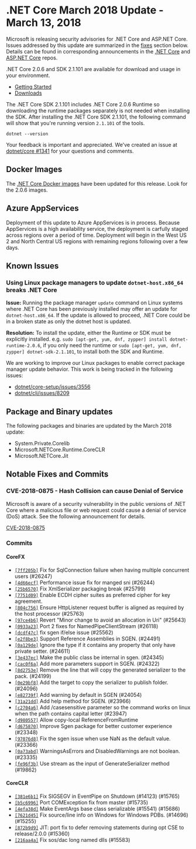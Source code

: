 # .NET Core March 2018 Update - March 13, 2018

Microsoft is releasing security advisories for .NET Core and ASP.NET Core. Issues addressed by this update are summarized in the [fixes](#fixes) section below. Details can be found in corresponding announcements in the [.NET Core](https://github.com/dotnet/announcements/issues?q=is%3Aopen+is%3Aissue+label%3ASecurity) and [ASP.NET Core](https://github.com/aspnet/announcements/issues?q=is%3Aopen+is%3Aissue+label%3ASecurity) repos.

.NET Core 2.0.6 and SDK 2.1.101 are available for download and usage in your environment.

* [Getting Started](https://www.microsoft.com/net/core/)
* [Downloads](https://github.com/dotnet/core/blob/master/release-notes/download-archives/2.0.6-download.md)

The .NET Core SDK 2.1.101 includes .NET Core 2.0.6 Runtime so downloading the runtime packages separately is not needed when installing the SDK. After installing the .NET Core SDK 2.1.101, the following command will show that you're running version `2.1.101` of the tools.

`dotnet --version`

Your feedback is important and appreciated. We've created an issue at [dotnet/core #1341](https://github.com/dotnet/core/issues/1341) for your questions and comments.

## Docker Images

The [.NET Core Docker images](https://hub.docker.com/r/microsoft/dotnet/) have been updated for this release. Look for the 2.0.6 images.

## Azure AppServices

Deployment of this update to Azure AppServices is in process. Because AppServices is a high availability service, the deployment is carfully staged across regions over a period of time. Deployment will begin in the West US 2 and North Central US regions with remaining regions following over a few days.

## Known Issues

### Using Linux package managers to update `dotnet-host.x86_64` breaks .NET Core

**Issue:** Running the package manager `update` command on Linux systems where .NET Core has been previously installed may offer an update for `dotnet-host.x86_64`. If the update is allowed to proceed, .NET Core could be in a broken state as only the dotnet host is updated.

**Resolution:** To install the update, either the Runtime or SDK must be explicitly installed. e.g. `sudo [apt-get, yum, dnf, zypper] install dotnet-runtime-2.0.6`, if you only need the runtime or `sudo [apt-get, yum, dnf, zypper] dotnet-sdk-2.1.101`, to install both the SDK and Runtime.

We are working to improve our Linux packages to enable correct package manager update behavior. This work is being tracked in the following issues:

* [dotnet/core-setup/issues/3556](https://github.com/dotnet/core-setup/issues/3556)
* [dotnet/cli/issues/8209](https://github.com/dotnet/cli/issues/8209)

## Package and Binary updates

The following packages and binaries are updated by the March 2018 update:

* System.Private.Corelib
* Microsoft.NETCore.Runtime.CoreCLR
* Microsoft.NETCore.Jit

## Notable Fixes and Commits

### CVE-2018-0875 - Hash Collision can cause Denial of Service

Microsoft is aware of a security vulnerability in the public versions of .NET Core where a malicious file or web request could cause a denial of service (DoS) attack. See the following announcement for details.

[CVE-2018-0875](https://github.com/dotnet/announcements/issues/62)

### Commits

#### CoreFX

* [`[7ff205b]`](https://github.com/dotnet/corefx/commit/7ff205b) Fix for SqlConnection failure when having multiple concurrent users (#26247)
* [`[4d66ecf]`](https://github.com/dotnet/corefx/commit/4d66ecf) Performance issue fix for manged sni (#26244)
* [`[25b6570]`](https://github.com/dotnet/corefx/commit/25b6570) Fix XmlSerializer packaging break (#25799)
* [`[7751d09]`](https://github.com/dotnet/corefx/commit/7751d09) Enable ECDH cipher suites as preferred cipher for key agreement.
* [`[804c756]`](https://github.com/dotnet/corefx/commit/804c756) Ensure HttpListener request buffer is aligned as required by the host processor (#25763)
* [`[97ce4b6]`](https://github.com/dotnet/corefx/commit/97ce4b6) Revert "Minor change to avoid an allocation in Uri" (#25643)
* [`[0933a23]`](https://github.com/dotnet/corefx/commit/0933a23) Port 2 fixes for NamedPipeClientStream (#26118)
* [`[dcdf47c]`](https://github.com/dotnet/corefx/commit/dcdf47c) fix sgen if/else issue (#25562)
* [`[e2f8be3]`](https://github.com/dotnet/corefx/commit/e2f8be3) Support Reference Assemblies in SGEN. (#24491)
* [`[0a129de]`](https://github.com/dotnet/corefx/commit/0a129de) Ignore the type if it contains any property that only have private setter. (#24611)
* [`[3e437ec]`](https://github.com/dotnet/corefx/commit/3e437ec) Make the public class be internal in sgen. (#24345)
* [`[cac0f6a]`](https://github.com/dotnet/corefx/commit/cac0f6a) Add more parameters support in SGEN. (#24322)
* [`[8d2753e]`](https://github.com/dotnet/corefx/commit/8d2753e) Remove the line that will copy the generated serializer to the pack. (#24199)
* [`[0e29bf8]`](https://github.com/dotnet/corefx/commit/0e29bf8) Add the target to copy the serializer to publish folder. (#24096)
* [`[e82739f]`](https://github.com/dotnet/corefx/commit/e82739f) Add warning by default in SGEN (#24054)
* [`[31a21dd]`](https://github.com/dotnet/corefx/commit/31a21dd) Add help method for SGEN. (#23966)
* [`[c2704a6]`](https://github.com/dotnet/corefx/commit/c2704a6) Add /casesensitive parameter so the command works on linux when the path contains capital letter (#23947)
* [`[d980557]`](https://github.com/dotnet/corefx/commit/d980557) Allow copy-local ReferenceFromRuntime
* [`[d675870]`](https://github.com/dotnet/corefx/commit/d675870) Improve Sgen package for better customer experience (#23348)
* [`[97076d8]`](https://github.com/dotnet/corefx/commit/97076d8) Fix the sgen issue when use NaN as the default value.  (#23366)
* [`[0a73abd]`](https://github.com/dotnet/corefx/commit/0a73abd) WarningsAsErrors and DisabledWarnings are not boolean. (#23335)
* [`[fe96f3b]`](https://github.com/dotnet/corefx/commit/fe96f3b) Use stream as the input of GenerateSerializer method (#19862)

#### CoreCLR

* [`[381e6b1]`](https://github.com/dotnet/coreclr/commit/381e6b1) Fix SIGSEGV in EventPipe on Shutdown (#14123) (#15765)
* [`[b5c6996]`](https://github.com/dotnet/coreclr/commit/b5c6996) Port COMException fix from master (#15735)
* [`[4efa38d]`](https://github.com/dotnet/coreclr/commit/4efa38d) Make EventArgs base class serializable (#15541) (#15686)
* [`[7621d45]`](https://github.com/dotnet/coreclr/commit/7621d45) Fix source/line info on Windows for Windows PDBs. (#14696) (#15255)
* [`[872b9d9]`](https://github.com/dotnet/coreclr/commit/872b9d9) JIT: port fix to defer removing statements during opt CSE to release/2.0.0 (#15360)
* [`[216aa4a]`](https://github.com/dotnet/coreclr/commit/216aa4a) Fix sos/dac long named dlls (#15583)
